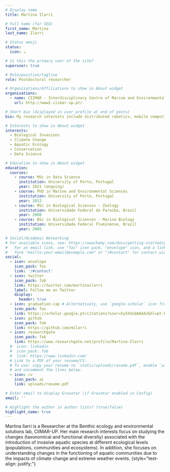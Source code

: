 ```yaml
---
# Display name
title: Martina Ilarri

# Full name (for SEO)
first_name: Martina
last_name: Ilarri

# Status emoji
status:
  icon: ☕️

# Is this the primary user of the site?
superuser: true

# Role/position/tagline
role: Postdoctoral researcher

# Organizations/Affiliations to show in About widget
organizations:
  - name: CIIMAR - Interdisciplinary Centre of Marine and Environmental Research of the University of Porto
    url: http://www2.ciimar.up.pt/

# Short bio (displayed in user profile at end of posts)
bio: My research interests include distributed robotics, mobile computing and programmable matter.

# Interests to show in About widget
interests:
  - Biological Invasions
  - Climate Change
  - Aquatic Ecology
  - Conservation
  - Data Science

# Education to show in About widget
education:
  courses:
    - course: MSc in Data Science 
      institution: University of Porto, Portugal
      year: 2021 (ongoing)
    - course: PhD in Marine and Environmental Sciences
      institution: University of Porto, Portugal
      year: 2012
    - course: MSc in Biological Sciences - Zoology
      institution: Universidade Federal da Paraiba, Brazil
      year: 2008
    - course: BSc in Biological Sciences - Marina Biology
      institution: Universidade Federal Fluminense, Brazil
      year: 2005

# Social/Academic Networking
# For available icons, see: https://wowchemy.com/docs/getting-started/page-builder/#icons
#   For an email link, use "fas" icon pack, "envelope" icon, and a link in the
#   form "mailto:your-email@example.com" or "/#contact" for contact widget.
social:
  - icon: envelope
    icon_pack: fas
    link: '/#contact'
  - icon: twitter
    icon_pack: fab
    link: https://twitter.com/martinailarri
    label: Follow me on Twitter
    display:
      header: true
  - icon: graduation-cap # Alternatively, use `google-scholar` icon from `ai` icon pack
    icon_pack: fas
    link: https://scholar.google.pt/citations?user=Sy5XdsQAAAAJ&hl=pt-PT
  - icon: github
    icon_pack: fab
    link: https://github.com/milarri
  - icon: researchgate
    icon_pack: fab
    link: https://www.researchgate.net/profile/Martina-Ilarri
  #- icon: linkedin
  #  icon_pack: fab
  #  link: https://www.linkedin.com/
  # Link to a PDF of your resume/CV.
  # To use: copy your resume to `static/uploads/resume.pdf`, enable `ai` icons in `params.yaml`,
  # and uncomment the lines below.
  - icon: cv
    icon_pack: ai
    link: uploads/resume.pdf

# Enter email to display Gravatar (if Gravatar enabled in Config)
email: ''

# Highlight the author in author lists? (true/false)
highlight_name: true
---
```


Martina Ilarri is a Researcher at the Benthic ecology and environmental solutions lab, CIIMAR-UP. Her main research interests focus on studying the changes (taxonomical and functional diversity) associated with the introduction of invasive aquatic species at different ecological levels (populations, communities and ecosystems). In addition, she focuses on understanding changes in the functioning of aquatic communities due to the impacts of climate change and extreme weather events. 
{style="text-align: justify;"}
